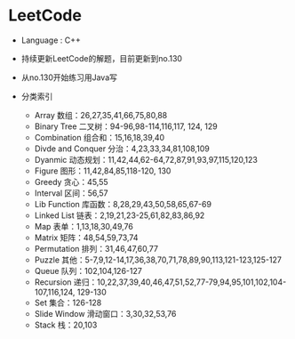 # LeetCode

* Language : C++

* 持续更新LeetCode的解题，目前更新到no.130
* 从no.130开始练习用Java写

* 分类索引
  * Array 数组：26,27,35,41,66,75,80,88
  * Binary Tree 二叉树：94-96,98-114,116,117, 124, 129
  * Combination 组合和：15,16,18,39,40
  * Divde and Conquer 分治：4,23,33,34,81,108,109
  * Dyanmic 动态规划：11,42,44,62-64,72,87,91,93,97,115,120,123
  * Figure 图形：11,42,84,85,118-120, 130
  * Greedy 贪心：45,55
  * Interval 区间：56,57
  * Lib Function 库函数：8,28,29,43,50,58,65,67-69
  * Linked List 链表：2,19,21,23-25,61,82,83,86,92
  * Map 表单：1,13,18,30,49,76
  * Matrix 矩阵：48,54,59,73,74
  * Permutation 排列：31,46,47,60,77
  * Puzzle 其他：5-7,9,12-14,17,36,38,70,71,78,89,90,113,121-123,125-127
  * Queue 队列：102,104,126-127
  * Recursion 递归：10,22,37,39,40,46,47,51,52,77-79,94,95,101,102,104-107,116,124, 129-130
  * Set 集合：126-128
  * Slide Window 滑动窗口：3,30,32,53,76
  * Stack 栈：20,103

